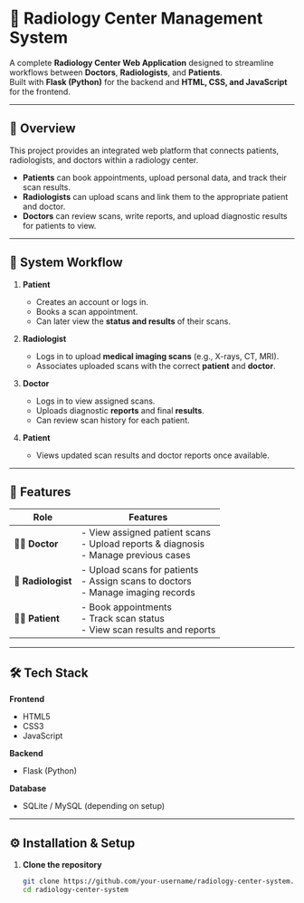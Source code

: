 # 🏥 Radiology Center Management System

A complete **Radiology Center Web Application** designed to streamline workflows between **Doctors**, **Radiologists**, and **Patients**.  
Built with **Flask (Python)** for the backend and **HTML, CSS, and JavaScript** for the frontend.

---

## 🚀 Overview

This project provides an integrated web platform that connects patients, radiologists, and doctors within a radiology center.

- **Patients** can book appointments, upload personal data, and track their scan results.  
- **Radiologists** can upload scans and link them to the appropriate patient and doctor.  
- **Doctors** can review scans, write reports, and upload diagnostic results for patients to view.

---

## 🧠 System Workflow

1. **Patient**
   - Creates an account or logs in.
   - Books a scan appointment.
   - Can later view the **status and results** of their scans.

2. **Radiologist**
   - Logs in to upload **medical imaging scans** (e.g., X-rays, CT, MRI).
   - Associates uploaded scans with the correct **patient** and **doctor**.

3. **Doctor**
   - Logs in to view assigned scans.
   - Uploads diagnostic **reports** and final **results**.
   - Can review scan history for each patient.

4. **Patient**
   - Views updated scan results and doctor reports once available.

---

## 🧩 Features

| Role | Features |
|------|-----------|
| 🧑‍⚕️ **Doctor** | - View assigned patient scans<br>- Upload reports & diagnosis<br>- Manage previous cases |
| 🩻 **Radiologist** | - Upload scans for patients<br>- Assign scans to doctors<br>- Manage imaging records |
| 👩‍🦰 **Patient** | - Book appointments<br>- Track scan status<br>- View scan results and reports |

---

## 🛠️ Tech Stack

**Frontend**
- HTML5  
- CSS3  
- JavaScript  

**Backend**
- Flask (Python)

**Database**
- SQLite / MySQL (depending on setup)

---

## ⚙️ Installation & Setup



<!-- Uploading "clideo_editor_6907e45b02304bab884145c4a86ba02c.mp4"... -->

1. **Clone the repository**
   ```bash
   git clone https://github.com/your-username/radiology-center-system.git
   cd radiology-center-system
